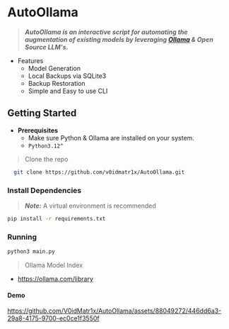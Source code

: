 # AutoOllama

> ***AutoOllama is an interactive script for automating the augmentation of existing models by leveraging [Ollama](https://ollama.com/) & Open Source LLM's.***

- Features
  - Model Generation
  - Local Backups via SQLite3
  - Backup Restoration
  - Simple and Easy to use CLI

## Getting Started 
- **Prerequisites**
  - Make sure Python & Ollama are installed on your system.
  - `Python3.12^`

> Clone the repo

```sh
  git clone https://github.com/v0idmatr1x/AutoOllama.git
```

### Install Dependencies

> ***Note:*** A virtual environment is recommended

```sh
pip install -r requirements.txt
``` 

### Running
```sh
python3 main.py
```
> Ollama Model Index

- https://ollama.com/library

#### Demo

https://github.com/V0idMatr1x/AutoOllama/assets/88049272/446dd6a3-29a8-4175-9700-ec0ce1f3550f


